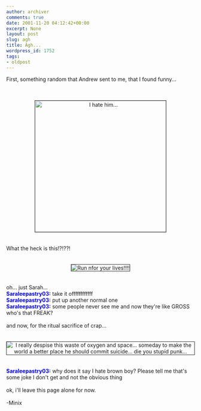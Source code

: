 ```yaml
---
author: archiver
comments: true
date: 2001-11-20 04:12:42+00:00
excerpt: None
layout: post
slug: agh
title: Agh...
wordpress_id: 1752
tags:
- oldpost
---
```


First, something random that Andrew sent to me, that I found funny...<br /><br /><center><br /><img src = "http://www.oliverweb.com/newsimages/andrew.jpg" alt = "I hate him..." border = 1 width=350 heigh=210><br /></center><br /><br />What the heck is this!?!??! <br /><br /><center><br /><img src = "http://www.oliverweb.com/newsimages/lol.jpg" alt = "Run nfor your lives!!!!" border = 1><br /></center> <br /><br />oh... just Sarah... <br /><font color = blue><b>Saraleepastry03:</font></b> take it offffffffffff<br /><font color = blue><b>Saraleepastry03:</font></b> put up another normal one<br /><font color = blue><b>Saraleepastry03:</font></b> some people never see me and now they're like GROSS who's that FREAK?<br /><br />and now, for the ritual sacrifice of crap...<br /><br /><center><br /><img src = "http://www.oliverweb.com/newsimages/andrewsucks.jpg" alt = "I really despise this waste of oxygen and space... someday to make the world a better place he should commit suicide... die you stupid punk..." border = 1><br /></center><br /><br /><font color = blue><b>Saraleepastry03:</font></b> why does it say I hate brown boy? Please tell me that's some joke I don't get and not the obvious thing<br /><br />ok, i'll leave this page alone for now.<br /><br />-Minix